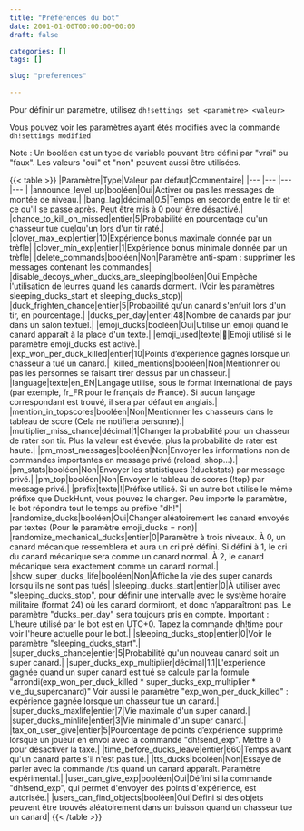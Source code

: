 ```yaml
---
title: "Préférences du bot"
date: 2001-01-00T00:00:00+00:00
draft: false

categories: []
tags: []

slug: "preferences"

---
```


Pour définir un paramètre, utilisez `dh!settings set <paramètre> <valeur>`

Vous pouvez voir les paramètres ayant étés modifiés avec la commande `dh!settings modified`

Note : Un booléen est un type de variable pouvant être défini par "vrai" ou "faux". Les valeurs "oui" et "non" peuvent aussi être utilisées.

{{< table >}}
|Paramètre|Type|Valeur par défaut|Commentaire|
|--- |--- |--- |--- |
|announce_level_up|booléen|Oui|Activer ou pas les messages de montée de niveau.|
|bang_lag|décimal|0.5|Temps en seconde entre le tir et ce qu'il se passe après. Peut être mis à 0 pour être désactivé.|
|chance_to_kill_on_missed|entier|5|Probabilité en pourcentage qu'un chasseur tue quelqu'un lors d'un tir raté.|
|clover_max_exp|entier|10|Expérience bonus maximale donnée par un trèfle|
|clover_min_exp|entier|1|Expérience bonus minimale donnée par un trèfle|
|delete_commands|booléen|Non|Paramètre anti-spam : supprimer les messages contenant les commandes|
|disable_decoys_when_ducks_are_sleeping|booléen|Oui|Empêche l'utilisation de leurres quand les canards dorment. (Voir les paramètres sleeping_ducks_start et sleeping_ducks_stop)|
|duck_frighten_chance|entier|5|Probabilité qu'un canard s'enfuit lors d'un tir, en pourcentage.|
|ducks_per_day|entier|48|Nombre de canards par jour dans un salon textuel.|
|emoji_ducks|booléen|Oui|Utilise un emoji quand le canard apparaît à la place d'un texte.|
|emoji_used|texte|:duck:|Emoji utilisé si le paramètre emoji_ducks est activé.|
|exp_won_per_duck_killed|entier|10|Points d’expérience gagnés lorsque un chasseur a tué un canard.|
|killed_mentions|booléen|Non|Mentionner ou pas les personnes se faisant tirer dessus par un chasseur.|
|language|texte|en_EN|Langage utilisé, sous le format international de pays (par exemple, fr_FR pour le français de France). Si aucun langage correspondant est trouvé, il sera par défaut en anglais.|
|mention_in_topscores|booléen|Non|Mentionner les chasseurs dans le tableau de score (Cela ne notifiera personne).|
|multiplier_miss_chance|décimal|1|Changer la probabilité pour un chasseur de rater son tir. Plus la valeur est évevée, plus la probabilité de rater est haute.|
|pm_most_messages|booléen|Non|Envoyer les informations non de commandes importantes en message privé (reload, shop...).|
|pm_stats|booléen|Non|Envoyer les statistiques (!duckstats) par message privé.|
|pm_top|booléen|Non|Envoyer le tableau de scores (!top) par message privé.|
|prefix|texte|!|Préfixe utilisé. Si un autre bot utilise le même préfixe que DuckHunt, vous pouvez le changer. Peu importe le paramètre, le bot répondra tout le temps au préfixe "dh!"|
|randomize_ducks|booléen|Oui|Changer aléatoirement les canard envoyés par textes (Pour le paramètre emoji_ducks = non)|
|randomize_mechanical_ducks|entier|0|Paramètre à trois niveaux. À 0, un canard mécanique ressemblera et aura un cri pré défini. Si défini à 1, le cri du canard mécanique sera comme un canard normal. À 2, le canard mécanique sera exactement comme un canard normal.|
|show_super_ducks_life|booléen|Non|Affiche la vie des super canards lorsqu'ils ne sont pas tués|
|sleeping_ducks_start|entier|0|À utiliser avec "sleeping_ducks_stop", pour définir une intervalle avec le système horaire militaire (format 24) où les canard dormiront, et donc n’apparaîtront pas. Le paramètre "ducks_per_day" sera toujours pris en compte. Important : L'heure utilisé par le bot est en UTC+0. Tapez la commande dh!time pour voir l'heure actuelle pour le bot.|
|sleeping_ducks_stop|entier|0|Voir le paramètre "sleeping_ducks_start".|
|super_ducks_chance|entier|5|Probabilité qu'un nouveau canard soit un super canard.|
|super_ducks_exp_multiplier|décimal|1.1|L'experience gagnée quand un super canard est tué se calcule par la formule "arrondi(exp_won_per_duck_killed * super_ducks_exp_multiplier * vie_du_supercanard)" Voir aussi le paramètre "exp_won_per_duck_killed" : expérience gagnée lorsque un chasseur tue un canard.|
|super_ducks_maxlife|entier|7|Vie maximale d'un super canard.|
|super_ducks_minlife|entier|3|Vie minimale d'un super canard.|
|tax_on_user_give|entier|5|Pourcentage de points d’expérience supprimé lorsque un joueur en envoi avec la commande "dh!send_exp". Mettre à 0 pour désactiver la taxe.|
|time_before_ducks_leave|entier|660|Temps avant qu'un canard parte s'il n'est pas tué.|
|tts_ducks|booléen|Non|Essaye de parler avec la commande /tts quand un canard apparaît. Paramètre expérimental.|
|user_can_give_exp|booléen|Oui|Défini si la commande "dh!send_exp", qui permet d'envoyer des points d'expérience, est autorisée.|
|users_can_find_objects|booléen|Oui|Défini si des objets peuvent être trouvés aléatoirement dans un buisson quand un chasseur tue un canard|
{{< /table >}}

